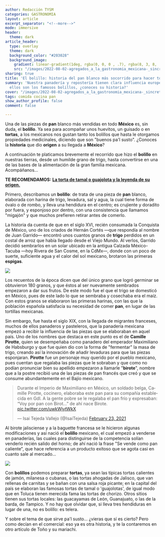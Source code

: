 ```yaml
---
author: Redacción TYSM
categories: GASTRONOMIA
layout: article
excerpt_separator: "<!--more-->"
mode: immersive
header:
  theme: dark
article_header:
  type: overlay
  theme: dark
  background_color: "#203028"
  background_image:
    gradient: linear-gradient(1deg, rgba(0, 0, 0 , .7), rgba(8, 3, 8, .9))
    src: "/images/2022-08-02-agregados_a_la_gastronomia_mexicana-_sincretismo_02-_bolillos.jpeg"
sharing: true
title: 'El bolillo: historia del pan blanco más socorrido para hacer tortas'
summary: 'Nuestra panadería y repostería tienen clara influencia europea: prueba de
  ellos son los famosos bolillos, ¿conoces su historia?'
cover: "/images/2022-08-02-agregados_a_la_gastronomia_mexicana-_sincretismo_02-_bolillos.jpeg"
tags: comida cocina pan
show_author_profile: false
comment: false

---
```

Una de las piezas de **pan** blanco más vendidas en todo **México** es, sin duda, el **bolillo**. Ya sea para acompañar unos huevitos, un guisado o en **tortas**, a los mexicanos nos gustan tanto los bolillos que hasta le otorgamos propiedades medicinales, diciendo que son "buenos pa'l susto". ¿Conoces la **historia** que dio **origen** a su llegada a **México**?

A continuación te platicamos brevemente el recorrido que hizo el **bolillo** en nuestras tierras, desde un humilde grano de trigo, hasta convertirse en una de las bases de la alimentación de la gran familia mexicana. Acompáñanos…

**TE RECOMENDAMOS:** [**La torta de tamal o guajolota y la leyenda de su origen.**](https://blog.tonoysumariachi.com/gastronomia/2022/04/27/la-torta-de-tamal-o-guajolota-y-la-leyenda-de-su-origen.html)

Primero, describamos un **bolillo**: de trata de una pieza de **pan** blanco, elaborada con harina de trigo, levadura, sal y agua, la cual tiene forma de óvalo o de rombo, y lleva una hendidura en el centro; es crujiente y doradito por fuera, y esponjoso por dentro, con una consistencia que llamamos "migajón" y que muchos prefieren retirar antes de comerlo.

La historia da cuenta de que en el siglo XVI, recién consumada la Conquista de México, uno de los criados de Hernán Cortés —que respondía al nombre de Juan Garrido— encontró unos cuantos granos de **trigo** perdidos en un costal de arroz que había llegado desde el Viejo Mundo. Al verlos, Garrido decidió sembrarlos en un solar ubicado en la antigua Calzada México-Tacuba —hoy Rivera de San Cosme, en la CdMx—, donde con un poco de suerte, suficiente agua y el calor del sol mexicano, brotaron las primeras **espigas**.

![](https://upload.wikimedia.org/wikipedia/commons/thumb/0/0c/%D8%AE%D9%88%D8%B4%D9%87_%DA%AF%D9%86%D8%AF%D9%85_Wheat_ear_-_panoramio.jpg/1024px-%D8%AE%D9%88%D8%B4%D9%87_%DA%AF%D9%86%D8%AF%D9%85_Wheat_ear_-_panoramio.jpg)

Los recuentos de la época dicen que del único grano que logró germinar se obtuvieron 180 granos, y que éstos al ser nuevamente sembrados empezaron a dar sus frutos. De este modo fue el que el trigo se domesticó en México, pues de este lado lo que se sembraba y cosechaba era el maíz. Con estos granos se elaboraron las primeras harinas, con las que la población española satisfacía su necesidad de comer **pan**, en lugar de las tortillas mexicanas.

Sin embargo, fue hasta el siglo XIX, con la llegada de migrantes franceses, muchos de ellos panaderos y pasteleros, que la panadería mexicana empezó a recibir la influencia de las piezas que se elaboraban en aquel país. Uno de los nombres que destaca en este punto es el de **Camille Pirotte**, quien se desempeñaba como panadero del emperador Maximiliano de Habsburgo y que fue quien dio con la forma de "fermentar" la masa de trigo, creando así la innovación de añadir levaduras para que las piezas esponjaran. **Pirotte** fue un personaje muy querido por el pueblo mexicano, pues cuentan que regalaba las piezas que le sobraban y que como no podían pronunciar bien su apellido empezaron a llamarle "**birote**", nombre que a la postre recibió una de las piezas de pan francés que creó y que se consume abundantemente en el Bajío mexicano.

<blockquote class="twitter-tweet"><p lang="es" dir="ltr">Durante el Imperio de Maximiliano en México, un soldado belga, Camille Pirotte, cocinero, elaboraba este pan para su compañía establecida en Gdl. A la gente pobre se le regalaba el pan frío y expresaban: “Voy por pan con Birot...” de ahí nace Birote. <a href="https://t.co/uwkWjytWkX">pic.twitter.com/uwkWjytWkX</a></p>— Isai Tejeda Vallejo (@IsaiTejeda) <a href="https://twitter.com/IsaiTejeda/status/1364049935990218753?ref_src=twsrc%5Etfw">February 23, 2021</a></blockquote> <script async src="https://platform.twitter.com/widgets.js" charset="utf-8"></script>

Al birote jalisciense y a la baguette francesa se le hicieron algunas modificaciones y así nació el **bolillo** mexicano, el cual empezó a venderse en panaderías, las cuales para distinguirse de la competencia solían venderlo recién salido del horno; de ahí nació la frase "Se vende como pan caliente", que hace referencia a un producto exitoso que se agota casi en cuanto sale al mercado…

![](https://upload.wikimedia.org/wikipedia/commons/thumb/b/b1/Bread_mexican_pan_mexicano_bolillo_%282%29.jpg/768px-Bread_mexican_pan_mexicano_bolillo_%282%29.jpg)

Con **bolillos** podemos preparar **tortas**, ya sean las típicas tortas calientes de jamón, milanesa o cubanas, o las tortas ahogadas de Jalisco, que van rellenas de carnitas y se bañan con una salsa roja picante; en la capital del país se elaboran las famosas tortas de tamal o 'guajolotas', de igual modo que en Toluca tienen merecida fama las tortas de chorizo. Otros sitios tienen sus tortas locales: las guacayamas de León, Guanajuato, o las de la barda, de Tampico. Y no hay que olvidar que, si lleva tres hendiduras en lugar de una, no es bolillo: es telera.

Y sobre el tema de que sirve pa'l susto… ¿vieras que sí es cierto? Pero como decían en el comercial: eso ya es otra historia, y te la contaremos en otro artículo de Toño y su mariachi.